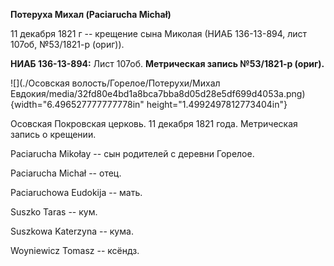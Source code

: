 **Потеруха Михал (Paciarucha Michał)**

11 декабря 1821 г -- крещение сына Миколая (НИАБ 136-13-894, лист 107об,
№53/1821-р (ориг)).

**НИАБ 136-13-894:** Лист 107об. **Метрическая запись №53/1821-р
(ориг).**

![](./Осовская волость/Горелое/Потерухи/Михал Евдокия/media/32fd80e4bd1a8bca7bba8d05d28e5df699d4053a.png){width="6.496527777777778in"
height="1.4992497812773404in"}

Осовская Покровская церковь. 11 декабря 1821 года. Метрическая запись о
крещении.

Paciarucha Mikołay -- сын родителей с деревни Горелое.

Paciarucha Michał -- отец.

Paciaruchowa Eudokija -- мать.

Suszko Taras -- кум.

Suszkowa Katerzyna -- кума.

Woyniewicz Tomasz -- ксёндз.
